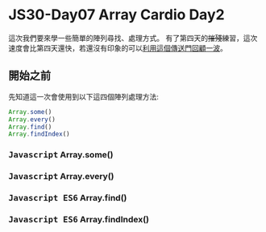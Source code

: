 # JS30-Day07 Array Cardio Day2

這次我們要來學一些簡單的陣列尋找、處理方式。
有了第四天的~~摧殘~~練習，這次速度會比第四天還快，若還沒有印象的可以[利用這個傳送門回顧一波](https://github.com/kagami91582/javascript30/tree/master/Day04-Array%20Cardio%20Day1)。

## 開始之前
先知道這一次會使用到以下這四個陣列處理方法:
```javascript
Array.some()      
Array.every()     
Array.find()      
Array.findIndex() 
```

### <kbd>Javascript</kbd> Array.some()

### <kbd>Javascript</kbd> Array.every()

### <kbd>Javascript ES6</kbd> Array.find()

### <kbd>Javascript ES6</kbd> Array.findIndex()
